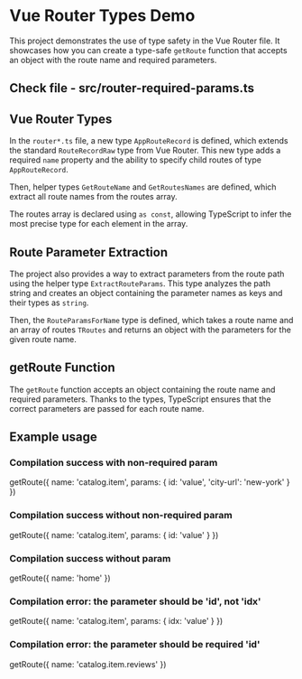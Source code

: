 # Vue Router Types Demo

This project demonstrates the use of type safety in the Vue Router file. It showcases how you can create a type-safe `getRoute` function that accepts an object with the route name and required parameters.

## Check file - src/router-required-params.ts

## Vue Router Types

In the `router*.ts` file, a new type `AppRouteRecord` is defined, which extends the standard `RouteRecordRaw` type from Vue Router. This new type adds a required `name` property and the ability to specify child routes of type `AppRouteRecord`.

Then, helper types `GetRouteName` and `GetRoutesNames` are defined, which extract all route names from the routes array.

The routes array is declared using `as const`, allowing TypeScript to infer the most precise type for each element in the array.

## Route Parameter Extraction

The project also provides a way to extract parameters from the route path using the helper type `ExtractRouteParams`. This type analyzes the path string and creates an object containing the parameter names as keys and their types as `string`.

Then, the `RouteParamsForName` type is defined, which takes a route name and an array of routes `TRoutes` and returns an object with the parameters for the given route name.

## getRoute Function

The `getRoute` function accepts an object containing the route name and required parameters. Thanks to the types, TypeScript ensures that the correct parameters are passed for each route name.

## Example usage

### Compilation success with non-required param
getRoute({ name: 'catalog.item', params: { id: 'value', 'city-url': 'new-york' } })

### Compilation success without non-required param
getRoute({ name: 'catalog.item', params: { id: 'value' } })

### Compilation success without param
getRoute({ name: 'home' })

### Compilation error: the parameter should be 'id', not 'idx'
getRoute({ name: 'catalog.item', params: { idx: 'value' } })

### Compilation error: the parameter should be required 'id'
getRoute({ name: 'catalog.item.reviews' })